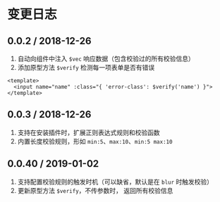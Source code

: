 # 变更日志

## 0.0.2 / 2018-12-26

1. 自动向组件中注入 `$vec` 响应数据（包含校验过的所有校验信息）  
2. 添加原型方法 `$verify` 检测每一项表单是否有错误  

```vue
<template>
  <input name="name" :class="{ 'error-class': $verify('name') }">
</template>
```

## 0.0.3 / 2018-12-26

1. 支持在安装插件时，扩展正则表达式规则和校验函数
2. 内置长度校验规则，形如 `min:5`、`max:10`、`min:5 max:10`  

## 0.0.40 / 2019-01-02

1. 支持配置校验规则的触发时机（可以缺省，默认是在 `blur` 时触发校验）
2. 更新原型方法 `$verify`，不传参数时， 返回所有校验信息  